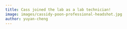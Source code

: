 ```yaml
---
title: Cass joined the lab as a lab technician!
image: images/cassidy-poon-professional-headshot.jpg
author: yuyan-cheng
---
```

